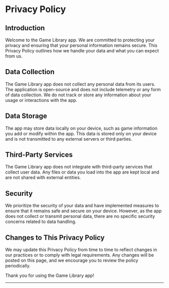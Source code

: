 # Privacy Policy

## Introduction

Welcome to the Game Library app. We are committed to protecting your privacy and ensuring that your personal information remains secure. This Privacy Policy outlines how we handle your data and what you can expect from us.

## Data Collection

The Game Library app does not collect any personal data from its users. The application is open-source and does not include telemetry or any form of data collection. We do not track or store any information about your usage or interactions with the app.

## Data Storage

The app may store data locally on your device, such as game information you add or modify within the app. This data is stored only on your device and is not transmitted to any external servers or third parties.

## Third-Party Services

The Game Library app does not integrate with third-party services that collect user data. Any files or data you load into the app are kept local and are not shared with external entities.

## Security

We prioritize the security of your data and have implemented measures to ensure that it remains safe and secure on your device. However, as the app does not collect or transmit personal data, there are no specific security concerns related to data handling.

## Changes to This Privacy Policy

We may update this Privacy Policy from time to time to reflect changes in our practices or to comply with legal requirements. Any changes will be posted on this page, and we encourage you to review the policy periodically.

Thank you for using the Game Library app!

---
